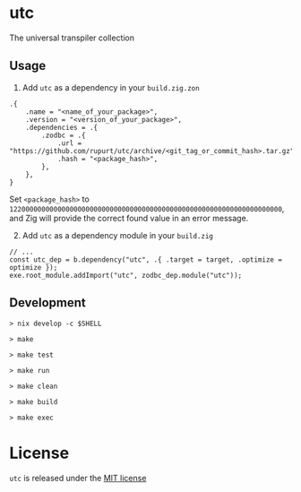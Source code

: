 # utc

The universal transpiler collection

## Usage

1. Add `utc` as a dependency in your `build.zig.zon`
```zig
.{
    .name = "<name_of_your_package>",
    .version = "<version_of_your_package>",
    .dependencies = .{
        .zodbc = .{
            .url = "https://github.com/rupurt/utc/archive/<git_tag_or_commit_hash>.tar.gz",
            .hash = "<package_hash>",
        },
    },
}
```

Set `<package_hash>` to `12200000000000000000000000000000000000000000000000000000000000000000`, and Zig will provide the correct found value in an error message.

2. Add `utc` as a dependency module in your `build.zig`
```zig
// ...
const utc_dep = b.dependency("utc", .{ .target = target, .optimize = optimize });
exe.root_module.addImport("utc", zodbc_dep.module("utc"));
```

## Development

```shell
> nix develop -c $SHELL
```

```shell
> make
```

```shell
> make test
```

```shell
> make run
```

```shell
> make clean
```

```shell
> make build
```

```shell
> make exec
```

# License

`utc` is released under the [MIT license](./LICENSE)
